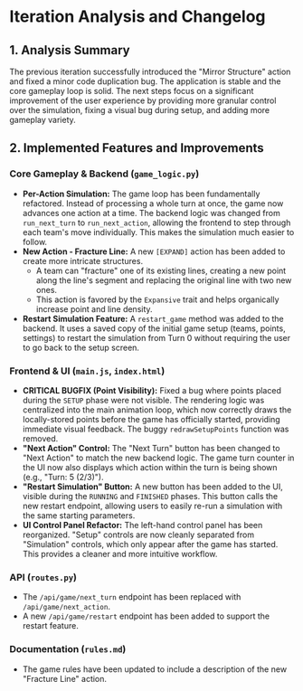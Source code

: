# Iteration Analysis and Changelog

## 1. Analysis Summary
The previous iteration successfully introduced the "Mirror Structure" action and fixed a minor code duplication bug. The application is stable and the core gameplay loop is solid. The next steps focus on a significant improvement of the user experience by providing more granular control over the simulation, fixing a visual bug during setup, and adding more gameplay variety.

## 2. Implemented Features and Improvements

### Core Gameplay & Backend (`game_logic.py`)
-   **Per-Action Simulation:** The game loop has been fundamentally refactored. Instead of processing a whole turn at once, the game now advances one action at a time. The backend logic was changed from `run_next_turn` to `run_next_action`, allowing the frontend to step through each team's move individually. This makes the simulation much easier to follow.
-   **New Action - Fracture Line:** A new `[EXPAND]` action has been added to create more intricate structures.
    -   A team can "fracture" one of its existing lines, creating a new point along the line's segment and replacing the original line with two new ones.
    -   This action is favored by the `Expansive` trait and helps organically increase point and line density.
-   **Restart Simulation Feature:** A `restart_game` method was added to the backend. It uses a saved copy of the initial game setup (teams, points, settings) to restart the simulation from Turn 0 without requiring the user to go back to the setup screen.

### Frontend & UI (`main.js`, `index.html`)
-   **CRITICAL BUGFIX (Point Visibility):** Fixed a bug where points placed during the `SETUP` phase were not visible. The rendering logic was centralized into the main animation loop, which now correctly draws the locally-stored points before the game has officially started, providing immediate visual feedback. The buggy `redrawSetupPoints` function was removed.
-   **"Next Action" Control:** The "Next Turn" button has been changed to "Next Action" to match the new backend logic. The game turn counter in the UI now also displays which action within the turn is being shown (e.g., "Turn: 5 (2/3)").
-   **"Restart Simulation" Button:** A new button has been added to the UI, visible during the `RUNNING` and `FINISHED` phases. This button calls the new restart endpoint, allowing users to easily re-run a simulation with the same starting parameters.
-   **UI Control Panel Refactor:** The left-hand control panel has been reorganized. "Setup" controls are now cleanly separated from "Simulation" controls, which only appear after the game has started. This provides a cleaner and more intuitive workflow.

### API (`routes.py`)
-   The `/api/game/next_turn` endpoint has been replaced with `/api/game/next_action`.
-   A new `/api/game/restart` endpoint has been added to support the restart feature.

### Documentation (`rules.md`)
-   The game rules have been updated to include a description of the new "Fracture Line" action.